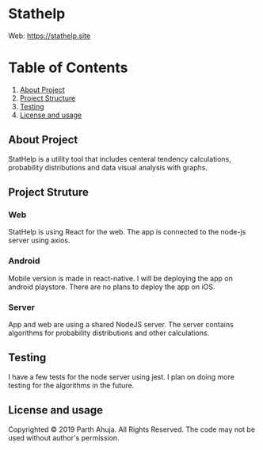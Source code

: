 # Stathelp
Web: https://stathelp.site
# Table of Contents
1. [About Project](#introduction)
2. [Project Structure](#structure) 
3. [Testing](#testing)
4. [License and usage](#license)

## About Project <a name="introduction"></a>
StatHelp is a utility tool that includes centeral tendency calculations, probability distributions and data visual analysis with graphs.

## Project Struture  <a name="structure"></a>
### Web
StatHelp is using React for the web. The app is connected to the node-js server using axios. 
### Android
Mobile version is made in react-native. I will be deploying the app on android playstore. There are no plans to deploy the app on iOS.
### Server
App and web are using a shared NodeJS server. The server contains algorithms for probability distributions and other calculations.

## Testing <a name="testing"></a>
I have a few tests for the node server using jest. I plan on doing more testing for the algorithms in the future. 

## License and usage  <a name="license"></a>
Copyrighted © 2019 Parth Ahuja. All Rights Reserved. 
The code may not be used without author's permission.


